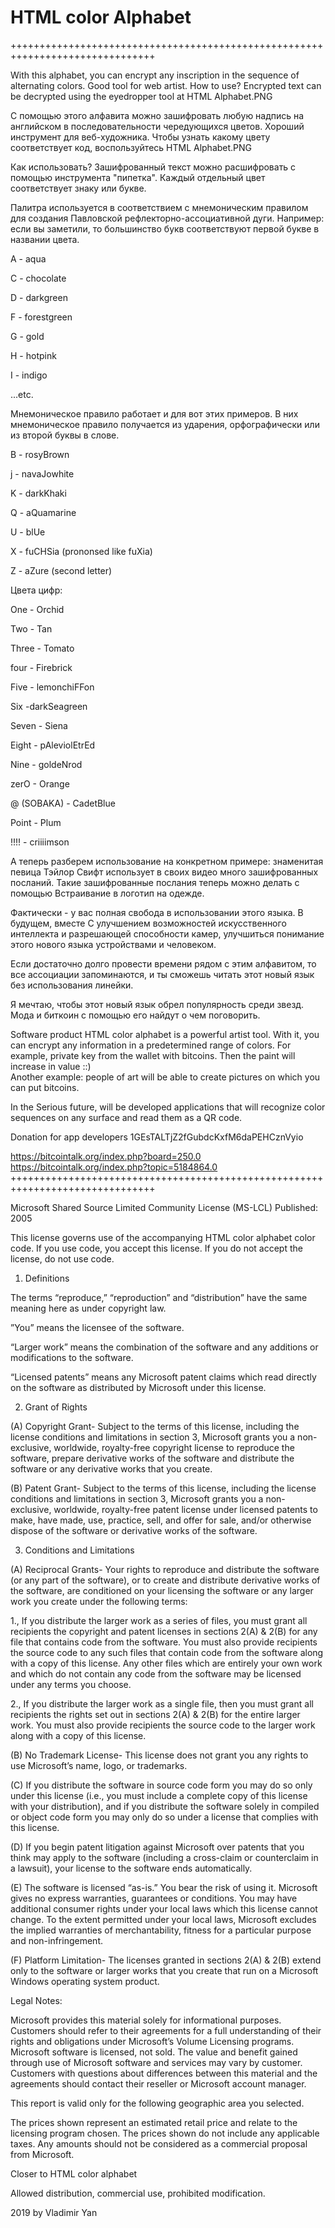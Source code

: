 # HTML color Alphabet
+++++++++++++++++++++++++++++++++++++++++++++++++++++++++++++++++++++++++++++++

With this alphabet, you can encrypt any inscription in the sequence of alternating colors. Good tool for web artist.
How to use? Encrypted text can be decrypted using the eyedropper tool at HTML Alphabet.PNG 

С помощью этого алфавита можно зашифровать любую надпись на английском в последовательности чередующихся цветов. Хороший инструмент для веб-художника.
Чтобы узнать какому цвету соответствует код, воспользуйтесь HTML Alphabet.PNG 

Как использовать? Зашифрованный текст можно расшифровать с помощью инструмента "пипетка". Каждый отдельный цвет соответствует знаку или букве. 

Палитра используется в соответствием с мнемоническим правилом для создания Павловской рефлекторно-ассоциативной дуги.
Например: если вы заметили, то большинство букв соответствуют первой букве в названии цвета. 

А - aqua

C - chocolate

D - darkgreen

F - forestgreen

G - gold

H - hotpink

I - indigo 

...etc.

Мнемоническое правило работает и для вот этих примеров. В них мнемоническое правило получается из ударения, орфографически или из второй буквы в слове. 


B - rosyBrown

j - navaJowhite

K - darkKhaki

Q - aQuamarine

U - blUe

X - fuCHSia (prononsed like fuXia)

Z - aZure (second letter)



Цвета цифр: 

One - Orchid

Two - Tan

Three - Tomato

four - Firebrick

Five - lemonchiFFon

Six -darkSeagreen

Seven - Siena

Eight - pAleviolEtrEd

Nine - goldeNrod

zerO - Orange

@ (SOBAKA) - CadetBlue

Point - Plum

!!!! - criiiimson

А теперь разберем использование на конкретном примере: 
знаменитая певица Тэйлор Свифт использует в своих видео много зашифрованных посланий. 
Такие зашифрованные послания теперь можно делать с помощью 
Встраивание в логотип на одежде. 

Фактически - у вас полная свобода в использовании этого языка. В будущем, вместе С улучшением возможностей искусственного интеллекта и разрешающей способности камер, улучшиться понимание этого нового языка устройствами и человеком. 

Если достаточно долго провести времени рядом с этим алфавитом, то все ассоциации запоминаются, и ты сможешь читать этот новый язык без использования линейки. 

Я мечтаю, чтобы этот новый язык обрел популярность среди звезд. Мода и биткоин с помощью его найдут о чем поговорить. 

Software product HTML color alphabet is a powerful artist tool. With it, you can encrypt any information in a predetermined range of colors. For example, private key from the wallet with bitcoins.  Then the paint will increase in value ::)  
Another example: people of art will be able to create pictures on which you can put bitcoins.

In the Serious future, will be developed applications that will recognize color sequences on any surface and read them as a QR code.

Donation for app developers  1GEsTALTjZ2fGubdcKxfM6daPEHCznVyio

https://bitcointalk.org/index.php?board=250.0
https://bitcointalk.org/index.php?topic=5184864.0
+++++++++++++++++++++++++++++++++++++++++++++++++++++++++++++++++++++++++++++++

Microsoft Shared Source Limited Community License (MS-LCL)
Published: 2005


This license governs use of the accompanying HTML color alphabet color code. If you use  code, you accept this license. If you do not accept the license, do not use code.



1. Definitions

The terms “reproduce,” “reproduction” and “distribution” have the same meaning here as under copyright law.

”You” means the licensee of the software.

“Larger work” means the combination of the software and any additions or modifications to the software.

“Licensed patents” means any Microsoft patent claims which read directly on the software as distributed by Microsoft under this license.



2. Grant of Rights

(A) Copyright Grant- Subject to the terms of this license, including the license conditions and limitations in section 3, Microsoft grants you a non-exclusive, worldwide, royalty-free copyright license to reproduce the software, prepare derivative works of the software and distribute the software or any derivative works that you create.

(B) Patent Grant- Subject to the terms of this license, including the license conditions and limitations in section 3, Microsoft grants you a non-exclusive, worldwide, royalty-free patent license under licensed patents to make, have made, use, practice, sell, and offer for sale, and/or otherwise dispose of the software or derivative works of the software.



3. Conditions and Limitations

(A) Reciprocal Grants- Your rights to reproduce and distribute the software (or any part of the software), or to create and distribute derivative works of the software, are conditioned on your licensing the software or any larger work you create under the following terms:

1., If you distribute the larger work as a series of files, you must grant all recipients the copyright and patent licenses in sections 2(A) & 2(B) for any file that contains code from the software. You must also provide recipients the source code to any such files that contain code from the software along with a copy of this license. Any other files which are entirely your own work and which do not contain any code from the software may be licensed under any terms you choose.

2., If you distribute the larger work as a single file, then you must grant all recipients the rights set out in sections 2(A) & 2(B) for the entire larger work. You must also provide recipients the source code to the larger work along with a copy of this license.

(B) No Trademark License- This license does not grant you any rights to use Microsoft’s name, logo, or trademarks.

(C) If you distribute the software in source code form you may do so only under this license (i.e., you must include a complete copy of this license with your distribution), and if you distribute the software solely in compiled or object code form you may only do so under a license that complies with this license.

(D) If you begin patent litigation against Microsoft over patents that you think may apply to the software (including a cross-claim or counterclaim in a lawsuit), your license to the software ends automatically.

(E) The software is licensed “as-is.” You bear the risk of using it. Microsoft gives no express warranties, guarantees or conditions. You may have additional consumer rights under your local laws which this license cannot change. To the extent permitted under your local laws, Microsoft excludes the implied warranties of merchantability, fitness for a particular purpose and non-infringement.

(F) Platform Limitation- The licenses granted in sections 2(A) & 2(B) extend only to the software or larger works that you create that run on a Microsoft Windows operating system product.



Legal Notes:

Microsoft provides this material solely for informational purposes. Customers should refer to their agreements for a full understanding of their rights and obligations under Microsoft’s Volume Licensing programs. Microsoft software is licensed, not sold. The value and benefit gained through use of Microsoft software and services may vary by customer. Customers with questions about differences between this material and the agreements should contact their reseller or Microsoft account manager.

This report is valid only for the following geographic area you selected.

The prices shown represent an estimated retail price and relate to the licensing program chosen. The prices shown do not include any applicable taxes. Any amounts should not be considered as a commercial proposal from Microsoft.





Closer to HTML color alphabet

Allowed distribution, commercial use, prohibited modification.

2019 by Vladimir Yan
